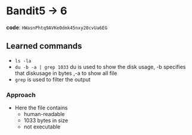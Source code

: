 # Bandit5 -> 6

**code**: `HWasnPhtq9AVKe0dmk45nxy20cvUa6EG`

## Learned commands

- `ls -la `
- `du -b -a | grep 1033` du is used to show the disk usage, -b specifies that diskusage in bytes ,-a to show all file
- `grep` is used to filter the output

### Approach

- Here the file contains
  - human-readable
  - 1033 bytes in size
  - not executable
